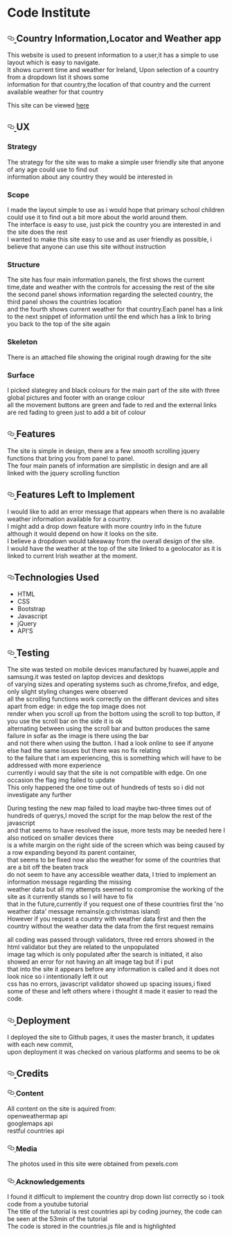 # Code Institute

 <div id="readme" class="Box-body readme blob js-code-block-container">
    <article class="markdown-body entry-content p-3 p-md-6" itemprop="text"><h1><a id="user-content-your-projects-name" class="anchor" aria-hidden="true" href="#your-projects-name"><svg class="octicon octicon-link" viewBox="0 0 16 16" version="1.1" width="16" height="16" aria-hidden="true"><path fill-rule="evenodd" d="M4 9h1v1H4c-1.5 0-3-1.69-3-3.5S2.55 3 4 3h4c1.45 0 3 1.69 3 3.5 0 1.41-.91 2.72-2 3.25V8.59c.58-.45 1-1.27 1-2.09C10 5.22 8.98 4 8 4H4c-.98 0-2 1.22-2 2.5S3 9 4 9zm9-3h-1v1h1c1 0 2 1.22 2 2.5S13.98 12 13 12H9c-.98 0-2-1.22-2-2.5 0-.83.42-1.64 1-2.09V6.25c-1.09.53-2 1.84-2 3.25C6 11.31 7.55 13 9 13h4c1.45 0 3-1.69 3-3.5S14.5 6 13 6z"></path></svg>
    </a>Country Information,Locator and Weather app</h1>

<p>This website is used to present information to a user,it has a simple to use layout which is easy to navigate.
<br>It shows current time and weather for Ireland, Upon selection of a country from a dropdown list it shows some<br> 
 information for that country,the location of that country and the current available weather for that country</p>
 <p>This site can be viewed <a href="https://johnj974.github.io/country-info-locator-weather-app/" target="_blank">here</a></p>

<h2><a id="user-content-ux" class="anchor" aria-hidden="true" href="#ux"><svg class="octicon octicon-link" viewBox="0 0 16 16" version="1.1" width="16" height="16" aria-hidden="true"><path fill-rule="evenodd" d="M4 9h1v1H4c-1.5 0-3-1.69-3-3.5S2.55 3 4 3h4c1.45 0 3 1.69 3 3.5 0 1.41-.91 2.72-2 3.25V8.59c.58-.45 1-1.27 1-2.09C10 5.22 8.98 4 8 4H4c-.98 0-2 1.22-2 2.5S3 9 4 9zm9-3h-1v1h1c1 0 2 1.22 2 2.5S13.98 12 13 12H9c-.98 0-2-1.22-2-2.5 0-.83.42-1.64 1-2.09V6.25c-1.09.53-2 1.84-2 3.25C6 11.31 7.55 13 9 13h4c1.45 0 3-1.69 3-3.5S14.5 6 13 6z"></path></svg>
</a>UX</h2>
<h3>Strategy</h3>
<p>The strategy for the site was to make a simple user friendly site that anyone of any age could use to find out<br>
 information about any country they would be interested in</p>

<h3>Scope</h3>
<p>I made the layout simple to use as i would hope that primary school children could use it to find out a bit more about the world around them.<br>
The interface is easy to use, just pick the country you are interested in and the site does the rest <br>
I wanted to make this site easy to use and as user friendly as possible, i believe that anyone can use this site without instruction</p>

<h3>Structure</h3>
<p>The site has four main information panels, the first shows the current time,date and weather with the controls for accessing the rest of the site<br>
the second panel shows information regarding the selected country, the third panel shows the countries location<br>
 and the fourth shows current weather for that country.Each panel has a link to the next snippet of information until the end which has a link to bring <br>
 you back to the top of the site again</p>

<h3>Skeleton</h3>
<p>There is an attached file showing the original rough drawing for the site</p>

<h3>Surface</h3>
<p>I picked slategrey and black colours for the main part of the site with three global pictures and footer with an orange colour<br>
all the movement buttons are green and fade to red and the external links are red fading to green just to add a bit of colour</p>

<h2><a id="user-content-features" class="anchor" aria-hidden="true" href="#features"><svg class="octicon octicon-link" viewBox="0 0 16 16" version="1.1" width="16" height="16" aria-hidden="true"><path fill-rule="evenodd" d="M4 9h1v1H4c-1.5 0-3-1.69-3-3.5S2.55 3 4 3h4c1.45 0 3 1.69 3 3.5 0 1.41-.91 2.72-2 3.25V8.59c.58-.45 1-1.27 1-2.09C10 5.22 8.98 4 8 4H4c-.98 0-2 1.22-2 2.5S3 9 4 9zm9-3h-1v1h1c1 0 2 1.22 2 2.5S13.98 12 13 12H9c-.98 0-2-1.22-2-2.5 0-.83.42-1.64 1-2.09V6.25c-1.09.53-2 1.84-2 3.25C6 11.31 7.55 13 9 13h4c1.45 0 3-1.69 3-3.5S14.5 6 13 6z"></path></svg>
</a>Features</h2>
<p>The site is simple in design, there are a few smooth scrolling jquery functions that bring you from panel to panel.<br>
The four main panels of information are simplistic in design and are all linked with the jquery scrolling function </p>

<h2><a id="user-content-features-left-to-implement" class="anchor" aria-hidden="true" href="#features-left-to-implement"><svg class="octicon octicon-link" viewBox="0 0 16 16" version="1.1" width="16" height="16" aria-hidden="true"><path fill-rule="evenodd" d="M4 9h1v1H4c-1.5 0-3-1.69-3-3.5S2.55 3 4 3h4c1.45 0 3 1.69 3 3.5 0 1.41-.91 2.72-2 3.25V8.59c.58-.45 1-1.27 1-2.09C10 5.22 8.98 4 8 4H4c-.98 0-2 1.22-2 2.5S3 9 4 9zm9-3h-1v1h1c1 0 2 1.22 2 2.5S13.98 12 13 12H9c-.98 0-2-1.22-2-2.5 0-.83.42-1.64 1-2.09V6.25c-1.09.53-2 1.84-2 3.25C6 11.31 7.55 13 9 13h4c1.45 0 3-1.69 3-3.5S14.5 6 13 6z"></path></svg>
</a>Features Left to Implement</h2>
<p>I would like to add an error message that appears when there is no available weather information available for a country.<br>
I might add a drop down feature with more country info in the future although it would depend on how it looks on the site.<br>
I believe a dropdown would takeaway from the overall design of the site.<br>
I would have the weather at the top of the site linked to a geolocator as it is linked to current Irish weather at the moment. </p>

<h2><a id="user-content-technologies-used" class="anchor" aria-hidden="true" href="#technologies-used"><svg class="octicon octicon-link" viewBox="0 0 16 16" version="1.1" width="16" height="16" aria-hidden="true"><path fill-rule="evenodd" d="M4 9h1v1H4c-1.5 0-3-1.69-3-3.5S2.55 3 4 3h4c1.45 0 3 1.69 3 3.5 0 1.41-.91 2.72-2 3.25V8.59c.58-.45 1-1.27 1-2.09C10 5.22 8.98 4 8 4H4c-.98 0-2 1.22-2 2.5S3 9 4 9zm9-3h-1v1h1c1 0 2 1.22 2 2.5S13.98 12 13 12H9c-.98 0-2-1.22-2-2.5 0-.83.42-1.64 1-2.09V6.25c-1.09.53-2 1.84-2 3.25C6 11.31 7.55 13 9 13h4c1.45 0 3-1.69 3-3.5S14.5 6 13 6z"></path></svg></a>Technologies Used</h2>
<p></p>
<ul>
<li>HTML</li>
<li>CSS</li>
<li>Bootstrap</li>
<li>Javascript</li>
<li>jQuery</li>
<li>API'S</li>
</ul>

<h2><a id="user-content-testing" class="anchor" aria-hidden="true" href="#testing"><svg class="octicon octicon-link" viewBox="0 0 16 16" version="1.1" width="16" height="16" aria-hidden="true"><path fill-rule="evenodd" d="M4 9h1v1H4c-1.5 0-3-1.69-3-3.5S2.55 3 4 3h4c1.45 0 3 1.69 3 3.5 0 1.41-.91 2.72-2 3.25V8.59c.58-.45 1-1.27 1-2.09C10 5.22 8.98 4 8 4H4c-.98 0-2 1.22-2 2.5S3 9 4 9zm9-3h-1v1h1c1 0 2 1.22 2 2.5S13.98 12 13 12H9c-.98 0-2-1.22-2-2.5 0-.83.42-1.64 1-2.09V6.25c-1.09.53-2 1.84-2 3.25C6 11.31 7.55 13 9 13h4c1.45 0 3-1.69 3-3.5S14.5 6 13 6z"></path></svg>
</a>Testing</h2>
<p>The site was tested on mobile devices manufactured by huawei,apple and samsung.it was tested on laptop devices and desktops <br>
of varying sizes and operating systems such as chrome,firefox, and edge, only slight styling changes were observed<br>
 all the scrolling functions work correctly on the differant devices and sites apart from edge: in edge the top image does not<br>
 render when you scroll up from the bottom using the scroll to top button, if you use the scroll bar on the side it is ok<br>
 alternating between using the scroll bar and button produces the same failure in sofar as the image is there using the bar<br>
 and not there when using the button. I had a look online to see if anyone else had the same issues but there was no fix relating<br>
 to the failure that i am experiencing, this is something which will have to be addressed with more experience<br>
  currently i would say that the site is not compatible with edge. On one occasion the flag img failed to update<br>
 This only happened the one time out of hundreds of tests so i did not investigate any further</p>

<p>During testing the new map failed to load maybe two-three times out of hundreds of querys,I moved the script for the map below the rest of the javascript<br>
and that seems to have resolved the issue, more tests may be needed here I also noticed on smaller devices there<br>
  is a white margin on the right side of the screen which was being caused by a row expanding beyond its parent container,<br>
  that seems to be fixed now also the weather for some of the countries that are a bit off the beaten track<br>
  do not seem to have any accessible weather data, I tried to implement an information message regarding the missing<br>
  weather data but all my attempts seemed to compromise the working of the site as it currently stands so I will have to fix<br>
  that in the future,currently if you request one of these countries first the 'no weather data' message remains(e.g:christmas island)<br>
  However if you request a country with weather data first and then the country without the weather data the data from the first request remains<br></p>

  <p>all coding was passed through validators, three red errors showed in the html validator but they are related to the unpopulated<br>
  image tag which is only populated after the search is initiated, it also showed an error for not having an alt image tag but if i put<br>
  that into the site it appears before any information is called and it does not look nice so i intentionally left it out<br>
  css has no errors, javascript validator showed up spacing issues,i fixed some of these and left others where i thought it made it easier to read the code.


<h2><a id="user-content-deployment" class="anchor" aria-hidden="true" href="#deployment"><svg class="octicon octicon-link" viewBox="0 0 16 16" version="1.1" width="16" height="16" aria-hidden="true"><path fill-rule="evenodd" d="M4 9h1v1H4c-1.5 0-3-1.69-3-3.5S2.55 3 4 3h4c1.45 0 3 1.69 3 3.5 0 1.41-.91 2.72-2 3.25V8.59c.58-.45 1-1.27 1-2.09C10 5.22 8.98 4 8 4H4c-.98 0-2 1.22-2 2.5S3 9 4 9zm9-3h-1v1h1c1 0 2 1.22 2 2.5S13.98 12 13 12H9c-.98 0-2-1.22-2-2.5 0-.83.42-1.64 1-2.09V6.25c-1.09.53-2 1.84-2 3.25C6 11.31 7.55 13 9 13h4c1.45 0 3-1.69 3-3.5S14.5 6 13 6z"></path></svg>
</a>Deployment</h2>
<p>I deployed the site to Github pages, it uses the master branch, it updates with each new commit,<br>
 upon deployment it was checked on various platforms and seems to be ok</p>

<h2><a id="user-content-credits" class="anchor" aria-hidden="true" href="#credits"><svg class="octicon octicon-link" viewBox="0 0 16 16" version="1.1" width="16" height="16" aria-hidden="true"><path fill-rule="evenodd" d="M4 9h1v1H4c-1.5 0-3-1.69-3-3.5S2.55 3 4 3h4c1.45 0 3 1.69 3 3.5 0 1.41-.91 2.72-2 3.25V8.59c.58-.45 1-1.27 1-2.09C10 5.22 8.98 4 8 4H4c-.98 0-2 1.22-2 2.5S3 9 4 9zm9-3h-1v1h1c1 0 2 1.22 2 2.5S13.98 12 13 12H9c-.98 0-2-1.22-2-2.5 0-.83.42-1.64 1-2.09V6.25c-1.09.53-2 1.84-2 3.25C6 11.31 7.55 13 9 13h4c1.45 0 3-1.69 3-3.5S14.5 6 13 6z"></path></svg>
</a>Credits</h2>
<h3><a id="user-content-content" class="anchor" aria-hidden="true" href="#content"><svg class="octicon octicon-link" viewBox="0 0 16 16" version="1.1" width="16" height="16" aria-hidden="true"><path fill-rule="evenodd" d="M4 9h1v1H4c-1.5 0-3-1.69-3-3.5S2.55 3 4 3h4c1.45 0 3 1.69 3 3.5 0 1.41-.91 2.72-2 3.25V8.59c.58-.45 1-1.27 1-2.09C10 5.22 8.98 4 8 4H4c-.98 0-2 1.22-2 2.5S3 9 4 9zm9-3h-1v1h1c1 0 2 1.22 2 2.5S13.98 12 13 12H9c-.98 0-2-1.22-2-2.5 0-.83.42-1.64 1-2.09V6.25c-1.09.53-2 1.84-2 3.25C6 11.31 7.55 13 9 13h4c1.45 0 3-1.69 3-3.5S14.5 6 13 6z"></path></svg>
</a>Content</h3>
<p>All content on the site is aquired from:<br>
openweathermap api<br>
googlemaps api<br>
restful countries api</p>

<h3><a id="user-content-media" class="anchor" aria-hidden="true" href="#media"><svg class="octicon octicon-link" viewBox="0 0 16 16" version="1.1" width="16" height="16" aria-hidden="true"><path fill-rule="evenodd" d="M4 9h1v1H4c-1.5 0-3-1.69-3-3.5S2.55 3 4 3h4c1.45 0 3 1.69 3 3.5 0 1.41-.91 2.72-2 3.25V8.59c.58-.45 1-1.27 1-2.09C10 5.22 8.98 4 8 4H4c-.98 0-2 1.22-2 2.5S3 9 4 9zm9-3h-1v1h1c1 0 2 1.22 2 2.5S13.98 12 13 12H9c-.98 0-2-1.22-2-2.5 0-.83.42-1.64 1-2.09V6.25c-1.09.53-2 1.84-2 3.25C6 11.31 7.55 13 9 13h4c1.45 0 3-1.69 3-3.5S14.5 6 13 6z"></path></svg>
</a>Media</h3>

<p>The photos used in this site were obtained from pexels.com</p>

<h3><a id="user-content-acknowledgements" class="anchor" aria-hidden="true" href="#acknowledgements"><svg class="octicon octicon-link" viewBox="0 0 16 16" version="1.1" width="16" height="16" aria-hidden="true"><path fill-rule="evenodd" d="M4 9h1v1H4c-1.5 0-3-1.69-3-3.5S2.55 3 4 3h4c1.45 0 3 1.69 3 3.5 0 1.41-.91 2.72-2 3.25V8.59c.58-.45 1-1.27 1-2.09C10 5.22 8.98 4 8 4H4c-.98 0-2 1.22-2 2.5S3 9 4 9zm9-3h-1v1h1c1 0 2 1.22 2 2.5S13.98 12 13 12H9c-.98 0-2-1.22-2-2.5 0-.83.42-1.64 1-2.09V6.25c-1.09.53-2 1.84-2 3.25C6 11.31 7.55 13 9 13h4c1.45 0 3-1.69 3-3.5S14.5 6 13 6z"></path></svg>
</a>Acknowledgements</h3>
<p>I found it difficult to implement the country drop down list correctly so i took code from a youtube tutorial<br>
The title of the tutorial is rest countries api by coding journey, the code can be seen at the 53min of the tutorial<br>
The code is stored in the countries.js file and is highlighted</p>
</article>
  </div>
